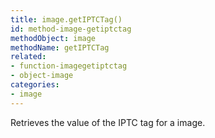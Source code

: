 ```yaml
---
title: image.getIPTCTag()
id: method-image-getiptctag
methodObject: image
methodName: getIPTCTag
related:
- function-imagegetiptctag
- object-image
categories:
- image
---
```


Retrieves the value of the IPTC tag for a image.